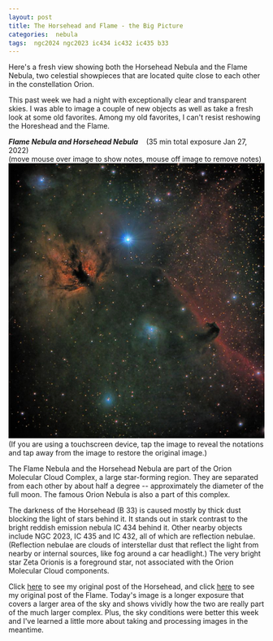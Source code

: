 ```yaml
---
layout: post
title: The Horsehead and Flame - the Big Picture
categories:  nebula  
tags:  ngc2024 ngc2023 ic434 ic432 ic435 b33
---
```


Here's a fresh view showing both the Horsehead Nebula and the Flame Nebula, two celestial showpieces that are located quite close to each other in the constellation Orion.

This past week we had a night with exceptionally clear and transparent skies. I was able to image a couple of new objects as well as take a fresh look at some old favorites. Among my old favorites, I can't resist reshowing the Horeshead and the Flame.


_**Flame Nebula and Horsehead Nebula**_  &nbsp;&nbsp; (35 min total exposure Jan 27, 2022)<br>
(move mouse over image to show notes, mouse off image to remove notes)<br>
<img src = "../images/ngc2024_2022-01-27T00_07_19_Stack_16bits_421frames_2105s_bin50pc+pse.jpg"
alt = "Flame and Horsehead Nebulae seen using Celestron RASA 8 and ZWO ASI183MC"
onmouseover = "this.src='../images/ngc2024_2022-01-27t00_07_19_stack_16bits_421frames_2105s_bin50pc+pse_notes.jpg'"
onmouseout = "this.src='../images/ngc2024_2022-01-27T00_07_19_Stack_16bits_421frames_2105s_bin50pc+pse.jpg'"
/><br>
(If you are using a touchscreen device, tap the image to reveal the notations
and tap away from the image to restore the original image.)<br>


The Flame Nebula and the Horsehead Nebula are part of the Orion Molecular Cloud Complex, a large  star-forming region. They are separated from each other by about half a degree -- approximately the diameter of the full moon. The famous Orion Nebula is also a part of this complex.

The darkness of the Horsehead (B 33) is caused mostly by thick dust blocking the light of stars behind it. It stands out in stark contrast to the bright reddish emission nebula IC 434 behind it. Other nearby objects include NGC 2023, IC 435 and IC 432, all of which are reflection nebulae.  
(Reflection nebulae are clouds of interstellar dust that reflect the light from nearby or internal sources, like fog around a car headlight.)
The very bright star Zeta Orionis is a foreground star, not associated with the Orion Molecular Cloud components.

Click [here](../Horsehead-nebula/index.html)
to see my original post of the Horsehead, and
click [here](../Flame-Nebula/index.html)
to see my original post of the Flame.
Today's image is a longer exposure that covers a larger area of the sky and shows vividly how the two are really part of the much larger complex. Plus, the sky conditions were better this week and I've learned a little more about taking and processing images in the meantime.